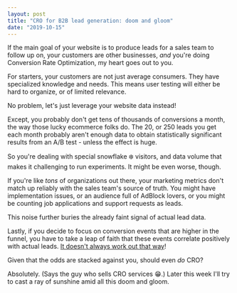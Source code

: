 ```yaml
---
layout: post
title: "CRO for B2B lead generation: doom and gloom"
date: "2019-10-15"
---
```


If the main goal of your website is to produce leads for a sales team to follow up on, your customers are other businesses, _and_ you're doing Conversion Rate Optimization, my heart goes out to you.

For starters, your customers are not just average consumers. They have specialized knowledge and needs. This means user testing will either be hard to organize, or of limited relevance.

No problem, let's just leverage your website data instead!

Except, you probably don't get tens of thousands of conversions a month, the way those lucky ecommerce folks do. The 20, or 250 leads you get each month probably aren't enough data to obtain statistically significant results from an A/B test - unless the effect is huge.

So you're dealing with special snowflake ❄️ visitors, and data volume that makes it challenging to run experiments. It might be even worse, though.

If you're like _tons_ of organizations out there, your marketing metrics don't match up reliably with the sales team's source of truth. You might have implementation issues, or an audience full of AdBlock lovers, or you might be counting job applications and support requests as leads.

This noise further buries the already faint signal of actual lead data.

Lastly, if you decide to focus on conversion events that are higher in the funnel, you have to take a leap of faith that these events correlate positively with actual leads. [It doesn't always work out that way](https://briandavidhall.com/when-conversions-are-up-but-engagement-is-down/)!

Given that the odds are stacked against you, should even _do_ CRO?

Absolutely. (Says the guy who sells CRO services 😁.) Later this week I'll try to cast a ray of sunshine amid all this doom and gloom.
